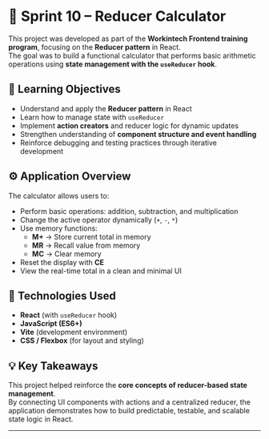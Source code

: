 # 🧮 Sprint 10 – Reducer Calculator

This project was developed as part of the **Workintech Frontend training program**, focusing on the **Reducer pattern** in React.  
The goal was to build a functional calculator that performs basic arithmetic operations using **state management with the `useReducer` hook**.

## 🎯 Learning Objectives

- Understand and apply the **Reducer pattern** in React
- Learn how to manage state with `useReducer`
- Implement **action creators** and reducer logic for dynamic updates
- Strengthen understanding of **component structure and event handling**
- Reinforce debugging and testing practices through iterative development

## ⚙️ Application Overview

The calculator allows users to:

- Perform basic operations: addition, subtraction, and multiplication
- Change the active operator dynamically (`+`, `-`, `*`)
- Use memory functions:
  - **M+** → Store current total in memory
  - **MR** → Recall value from memory
  - **MC** → Clear memory
- Reset the display with **CE**
- View the real-time total in a clean and minimal UI

## 🧩 Technologies Used

- **React** (with `useReducer` hook)
- **JavaScript (ES6+)**
- **Vite** (development environment)
- **CSS / Flexbox** (for layout and styling)

## 💡 Key Takeaways

This project helped reinforce the **core concepts of reducer-based state management**.  
By connecting UI components with actions and a centralized reducer, the application demonstrates how to build predictable, testable, and scalable state logic in React.

---

